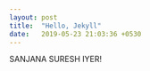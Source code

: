 ```yaml
---
layout: post
title:  "Hello, Jekyll"
date:   2019-05-23 21:03:36 +0530
---
```

SANJANA SURESH IYER!
